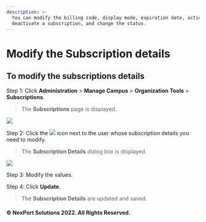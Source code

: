 ```yaml
---
description: >-
  You can modify the billing code, display mode, expiration date, activate or
  deactivate a subscription, and change the status.
---
```


# Modify the Subscription details

## **To modify the subscriptions details**

Step 1:  Click **Administration** > **Manage Campus** > **Organization Tools** > **Subscriptions**.

> The **Subscriptions** page is displayed.

![](https://www.nexportcampus.com/Content/Guides/aweb/Content/Resources/Images/OT\_Subscriptions/Subscriptions\_Modify\_550x170.png)

Step 2:  Click the ![](https://www.nexportcampus.com/Content/Guides/aweb/Content/Resources/Images/Common\_Screens\_Icons/Edit.png) icon next to the user whose subscription details you need to modify.

> The **Subscription Details** dialog box is displayed.

![](https://www.nexportcampus.com/Content/Guides/aweb/Content/Resources/Images/OT\_Subscriptions/Subscription\_Details.png)

Step 3:  Modify the values.

Step 4:  Click **Update**.

> The **Subscription Details** are updated and saved.

#### © NexPort Solutions 2022. All Rights Reserved.
